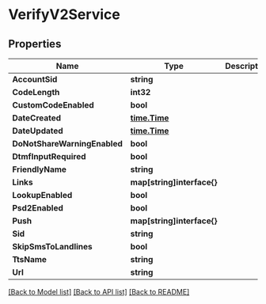 # VerifyV2Service

## Properties

Name | Type | Description | Notes
------------ | ------------- | ------------- | -------------
**AccountSid** | **string** |  | [optional] 
**CodeLength** | **int32** |  | [optional] 
**CustomCodeEnabled** | **bool** |  | [optional] 
**DateCreated** | [**time.Time**](time.Time.md) |  | [optional] 
**DateUpdated** | [**time.Time**](time.Time.md) |  | [optional] 
**DoNotShareWarningEnabled** | **bool** |  | [optional] 
**DtmfInputRequired** | **bool** |  | [optional] 
**FriendlyName** | **string** |  | [optional] 
**Links** | **map[string]interface{}** |  | [optional] 
**LookupEnabled** | **bool** |  | [optional] 
**Psd2Enabled** | **bool** |  | [optional] 
**Push** | **map[string]interface{}** |  | [optional] 
**Sid** | **string** |  | [optional] 
**SkipSmsToLandlines** | **bool** |  | [optional] 
**TtsName** | **string** |  | [optional] 
**Url** | **string** |  | [optional] 

[[Back to Model list]](../README.md#documentation-for-models) [[Back to API list]](../README.md#documentation-for-api-endpoints) [[Back to README]](../README.md)


